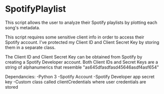 # SpotifyPlaylist

This script allows the user to analyze their Spotify playlists by plotting each song's metadata.

This script requires some sensitive client info in order to access their Spotify account.
I've protected my Client ID and Client Secret Key by storing them in a separate class.

The Client ID and Client Secret Key can be obtained from Spotify by creating a Spotify Developer account.
Both Client IDs and Secret Keys are a string of alphanumerics that resemble "as645dfasdfasd45646asdf4asf654"

Dependancies:
-Python 3
-Spotify Account
-Spotify Developer app secret key
-Custom class called clientCredentials where user credentials are stored
